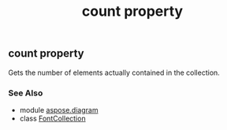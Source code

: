 ﻿---
title: count property
second_title: Aspose.Diagram for Python via .NET API References
description: 
type: docs
weight: 80
url: /python-net/aspose.diagram/fontcollection/count/
is_root: false
---

## count property


Gets the number of elements actually contained in the collection.

### See Also
* module [aspose.diagram](../../)
* class [FontCollection](/diagram/python-net/aspose.diagram/fontcollection)
